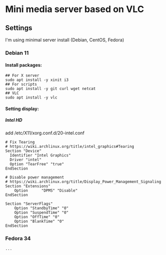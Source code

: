 # Mini media server based on VLC
## Settings
I'm using minimal server install (Debian, CentOS, Fedora)
### Debian 11
#### Install packages:
```
## For X server
sudo apt install -y xinit i3
## For scripts
sudo apt install -y git curl wget netcat
## VLC
sudo apt install -y vlc
```
#### Setting display:
##### Intel HD
add /etc/X11/xorg.conf.d/20-intel.conf
```
# Fix Tearing
# https://wiki.archlinux.org/title/intel_graphics#Tearing
Section "Device"
  Identifier "Intel Graphics"
  Driver "intel"
  Option "TearFree" "true"
EndSection

# Disable power management
# https://wiki.archlinux.org/title/Display_Power_Management_Signaling
Section "Extensions"
    Option      "DPMS" "Disable"
EndSection

Section "ServerFlags"
    Option "StandbyTime" "0"
    Option "SuspendTime" "0"
    Option "OffTime" "0"
    Option "BlankTime" "0"
EndSection
```
### Fedora 34
```
...
```
